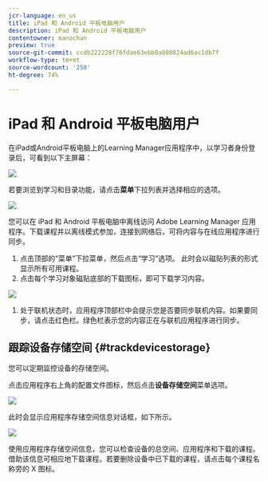 ```yaml
---
jcr-language: en_us
title: iPad 和 Android 平板电脑用户
description: iPad 和 Android 平板电脑用户
contentowner: manochan
preview: true
source-git-commit: ccdb222228f76fdae63ebb0a808824ad6ac1db7f
workflow-type: tm+mt
source-wordcount: '250'
ht-degree: 74%

---
```




# iPad 和 Android 平板电脑用户

在iPad或Android平板电脑上的Learning Manager应用程序中，以学习者身份登录后，可看到以下主屏幕：

![](assets/screenshot-2015-08-07-12-24-40-e1439211134842.png)

若要浏览到学习和目录功能，请点击&#x200B;**菜单**&#x200B;下拉列表并选择相应的选项。

![](assets/menu-ipad.png)

您可以在 iPad 和 Android 平板电脑中离线访问 Adobe Learning Manager 应用程序。下载课程并以离线模式参加，连接到网络后，可将内容与在线应用程序进行同步。

1. 点击顶部的“菜单”下拉菜单，然后点击“学习”选项。 此时会以磁贴列表的形式显示所有可用课程。
1. 点击每个学习对象磁贴底部的下载图标，即可下载学习内容。

![](assets/download-ipad.png)

1. 处于联机状态时，应用程序顶部栏中会提示您是否要同步联机内容。如果要同步，请点击红色栏。绿色栏表示您的内容正在与联机应用程序进行同步。

## 跟踪设备存储空间 {#trackdevicestorage}

您可以定期监控设备的存储空间。

点击应用程序右上角的配置文件图标，然后点击&#x200B;**设备存储空间**&#x200B;菜单选项。

![](assets/app-device-storage.png)

此时会显示应用程序存储空间信息对话框，如下所示。

![](assets/app-storage.png)

使用应用程序存储空间信息，您可以检查设备的总空间、应用程序和下载的课程。借助该信息可相应地下载课程。若要删除设备中已下载的课程，请点击每个课程名称旁的 X 图标。
